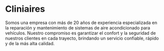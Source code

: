 # Cliniaires
Somos una empresa con más de 20 años de experiencia especializada en la reparación y mantenimiento de sistemas de aire acondicionado para vehículos. Nuestro compromiso es garantizar el confort y la seguridad de nuestros clientes en cada trayecto, brindando un servicio confiable, rápido y de la más alta calidad.
